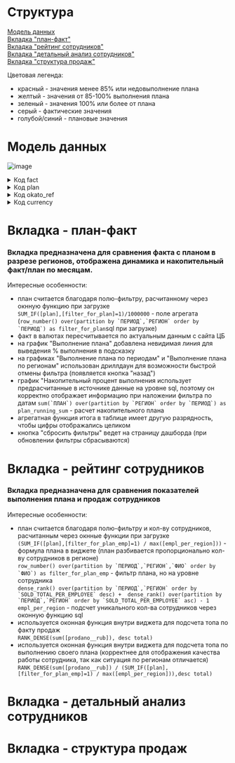 # Структура
[Модель данных](#Модель-данных)  
[Вкладка "план-факт"](#Вкладка---план-факт)  
[Вкладка "рейтинг сотрудников"](#Вкладка---рейтинг-сотрудников)  
[Вкладка "детальный анализ сотрудников"](#Вкладка---детальный-анализ-сотрудников)  
[Вкладка "структура продаж"](#Вкладка---структура-продаж)  

Цветовая легенда: 
- красный - значения менее 85% или недовыполнение плана
- желтый - значения от 85-100% выполнения плана
- зеленый - значения 100% или более от плана
- серый - фактические значения
- голубой/синий - плановые значения

# Модель данных
![image](https://github.com/sevibogdanov/AW_contest_dash/assets/130535023/464feefe-b0a4-4929-9cdb-06fc08e3b30c)

<details>
<summary>Код fact</summary>
   
```   sql
with cte as (select 
    `ПЕРИОД`,
    `РЕГИОН`,
    `ФИО`,
    `ТОВАРНАЯ_ГРУППА`,
    sum(`ПРОДАНО__ШТ`) as `ПРОДАНО__ШТ`,
    sum(`ПРОДАНО__РУБ`) as `ПРОДАНО__РУБ`
    from `Лист1`
    group by 1,2,3,4)
--
,cte2 as (
    select *,
    sum(`ПРОДАНО__РУБ`) over(partition by `ПЕРИОД`,`ФИО`) as sold_within_month_per_employee,
    sum(`ПРОДАНО__РУБ`) over(partition by `ФИО`) as sold_total_per_employee
    from cte)
--
select *,
    concat(
        concat(case when length(cast(month(`ПЕРИОД`) as varchar(255))) = 1 then concat('0',cast(month(`ПЕРИОД`) as varchar(255))) else cast(month(`ПЕРИОД`) as varchar(255)) end,'-'),
        cast(year(`ПЕРИОД`) as varchar(255)))
    as data_filter, --формат даты
    1 ind_total, -- константа единица для джойнов и расчетов
    concat(concat(concat(
        concat(case when length(cast(month(`ПЕРИОД`) as varchar(255))) = 1 then concat('0',cast(month(`ПЕРИОД`) as varchar(255))) else cast(month(`ПЕРИОД`) as varchar(255)) end,'-'),
        cast(year(`ПЕРИОД`) as varchar(255))),'|'),`ТОВАРНАЯ_ГРУППА`) date_category,
    sum(`ПРОДАНО__РУБ`) over(partition by `РЕГИОН` order by `ПЕРИОД`) as running_fact, --накопительный факт
    substr(`ФИО`,1,position(' ' in `ФИО`)) as fio_surname,
    substr(`ФИО`,position(' ' in `ФИО`), length(`ФИО`)-position(' ' in `ФИО`)+1) as fio_name,
    row_number() over(partition by `ПЕРИОД`,    `РЕГИОН`,    `ФИО` order by `ТОВАРНАЯ_ГРУППА`) category_rn,
    row_number() over(partition by `ПЕРИОД`,`РЕГИОН` order by `ПЕРИОД`) filter_for_plan, --при сравнении с планом, будем суммировать только строки с 1, таким образом отсекаем дубли
    row_number() over(partition by `ПЕРИОД`,`РЕГИОН`,`ФИО` order by `ФИО`) filter_for_plan_emp,--при сравнении с планом, будем суммировать только строки с 1, таким образом отсекаем дубли на уровне сотрудника
    dense_rank() over(partition by `ПЕРИОД`,`РЕГИОН` order by `SOLD_TOTAL_PER_EMPLOYEE` desc) + 
    dense_rank() over(partition by `ПЕРИОД`,`РЕГИОН` order by `SOLD_TOTAL_PER_EMPLOYEE` asc) - 1 empl_per_region, --уникальное кол-во работников на реион
    dense_rank() over(partition by `ПЕРИОД`,`РЕГИОН` order by `SOLD_WITHIN_MONTH_PER_EMPLOYEE` desc) emp_rank_within_month_and_region,
    dense_rank() over(partition by `ПЕРИОД` order by `SOLD_WITHIN_MONTH_PER_EMPLOYEE` desc) emp_rank_within_month_total,
    dense_rank() over(order by `SOLD_TOTAL_PER_EMPLOYEE` desc) emp_rank_total
```
</details>

<details>
<summary>Код plan</summary>

```sql
select 
   `ПЕРИОД` `ПЛАН_ПЕРИОД`,
   `РЕГИОН` `ПЛАН_РЕГИОН`,
   `ПЛАН`,
   `ПЛАН` / sum(`ПЛАН`) over(partition by `ПЕРИОД`) as plan_share_within_month,
   sum(`ПЛАН`) over(partition by `РЕГИОН` order by `ПЕРИОД`) as plan_running_sum --накопительный план
from `Лист1`

```
</details>

<details>
<summary>Код okato_ref</summary>

``` sql
with cte as (select 
    replace(cast(`КОД` as varchar(255)),' ','') `OKATO_КОД`, -- подгон под формат
    `НАИМЕНОВАНИЕ` `OKATO_НАИМЕНОВАНИЕ`,
    `АДМИНИСТРАТИВНЫЙ_ЦЕНТР` `OKATO_АДМИНИСТРАТИВНЫЙ_ЦЕНТР`
    from `default`)
--
select
case 
    when length(`OKATO_КОД`)=11 then `OKATO_КОД`
    else concat('0',`OKATO_КОД`) end
    `OKATO_КОД`, -- подгон под формат
`OKATO_НАИМЕНОВАНИЕ`,
`OKATO_АДМИНИСТРАТИВНЫЙ_ЦЕНТР`
from cte
```
</details>

<details>
<summary>Код currency</summary>
   
```python
import requests
import datetime
from pyspark.sql import Row
def data_query():

    query = 'https://cbr.ru/key-indicators/'
    r = requests.get(query)

    upd_date = datetime.datetime.now()
    df = {'currency':[],
        'value':[],
        'upd_date':[]}

    # Ставка
    text = r.text
    text = text[text.find('лючевая ставка'):]
    text = text[text.find('value')+7:]
    percent_rate = float(text[:text.find('%')].replace(',','.'))
    #
    df['currency'].append('Ключевая ставка')
    df['value'].append(percent_rate)
    df['upd_date'].append(upd_date)

    #Юань
    text = text[text.find('Китайский юань'):]
    text = text[text.find('value td-w-4 _bold _end mono-num')+len('value td-w-4 _bold _end mono-num')+2:]
    #
    df['currency'].append('Китайский юань')
    df['value'].append(float(text[:text.find('</td')].replace(',','.')))
    df['upd_date'].append(upd_date)

    #Доллар США
    text = text[text.find('Доллар'):]
    text = text[text.find('value td-w-4 _bold _end mono-num')+len('value td-w-4 _bold _end mono-num')+2:]
    #
    df['currency'].append('Доллар США')
    df['value'].append(float(text[:text.find('</td')].replace(',','.')))
    df['upd_date'].append(upd_date)

    #Евро
    text = text[text.find('Евро'):]
    text = text[text.find('value td-w-4 _bold _end mono-num')+len('value td-w-4 _bold _end mono-num')+2:]
    #
    df['currency'].append('Евро')
    df['value'].append(float(text[:text.find('</td')].replace(',','.')))
    df['upd_date'].append(upd_date)
    print(df)
    return df

def after_load_virtual(df,spark,app,*args,**kwargs):
    data = data_query()
    rows=[]

    rows.append(Row(
        dollar = data['value'][2],
        upd_date = datetime.datetime.now(),
        yuan = data['value'][1],
        euro = data['value'][3],
        join_key = int(1)
    ))
    
    return spark.createDataFrame(rows, schema=df.schema)
```
</details>

# Вкладка - план-факт
### Вкладка предназначена для сравнения факта с планом в разрезе регионов, отображена динамика и накопительный факт/план по месяцам.  
Интересные особенности:
- план считается благодаря полю-фильтру, расчитанному через окнную функцию при загрузке  
```SUM_IF([plan],[filter_for_plan]=1)/1000000``` - поле агрегата
(```row_number() over(partition by `ПЕРИОД`,`РЕГИОН` order by `ПЕРИОД`) as filter_for_plan```sql при загрузке)
- факт в валютах пересчитывается по актуальным данным с сайта ЦБ
- на график "Выполнение плана" добавлена невидимая линия для выведения % выполнения в подсказку
- на графиках "Выполнение плана по периодам" и "Выполнение плана по регионам" использован дриллдаун для возможности быстрой отмены фильтра (появляется кнопка "назад")
- график "Накопительный процент выполнения использует предрасчитанные в источнике данные на уровне sql, поэтому он корректно отображает информацию при наложении фильтра по датам
```sum(`ПЛАН`) over(partition by `РЕГИОН` order by `ПЕРИОД`) as plan_running_sum``` - расчет накопительного плана
- агрегатная функция итога в таблице имеет другую разрядность, чтобы цифры отображались целиком
- кнопка "сбросить фильтры" ведет на страницу дашборда  (при обновлении фильтры сбрасываются)

# Вкладка - рейтинг сотрудников
### Вкладка предназначена для сравнения показателей выполнения плана и продаж сотрудников
Интересные особенности:
- план считается благодаря полю-фильтру и кол-ву сотрудников, расчитанным через окнные функции при загрузке   
```(SUM_IF([plan],[filter_for_plan_emp]=1) / max([empl_per_region]))``` - формула плана в виджете (план разбивается пропорционально кол-ву сотрудников в регионе)  
```row_number() over(partition by `ПЕРИОД`,`РЕГИОН`,`ФИО` order by `ФИО`) as filter_for_plan_emp``` - фильтр плана, но на уровне сотрудника  
```dense_rank() over(partition by `ПЕРИОД`,`РЕГИОН` order by `SOLD_TOTAL_PER_EMPLOYEE` desc) + 
dense_rank() over(partition by `ПЕРИОД`,`РЕГИОН` order by `SOLD_TOTAL_PER_EMPLOYEE` asc) - 1 empl_per_region``` - подсчет уникального кол-ва сотрудников через оконную функцию sql
- используется оконная функция внутри виджета для подсчета топа по факту продаж  
```RANK_DENSE(sum([prodano__rub]), desc total)```
- используется оконная функция внутри виджета для подсчета топа по выполнению своего плана (корректнее для отображения качества работы сотрудника, так как ситуация по регионам отличается)  
```RANK_DENSE(sum([prodano__rub]) / (SUM_IF([plan],[filter_for_plan_emp]=1) / max([empl_per_region])),desc total)```  

# Вкладка - детальный анализ сотрудников
# Вкладка - структура продаж
